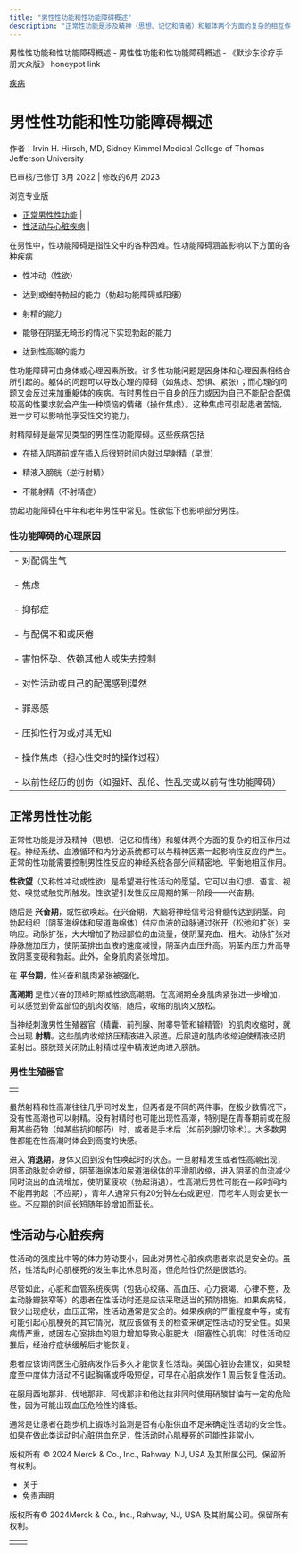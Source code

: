 ```yaml
---
title: "男性性功能和性功能障碍概述"
description: "正常性功能是涉及精神（思想、记忆和情绪）和躯体两个方面的复杂的相互作用过程。神经系统、血液循环和内分泌系统都可以与精神因素一起影响性反应的产生。正常的性功能需要控制男性性反应的神经系统各部分间精密地、平衡地相互作用。"
---
```


﻿男性性功能和性功能障碍概述 \- 男性性功能和性功能障碍概述 \- 《默沙东诊疗手册大众版》 honeypot link



[疾病](https://www.merckmanuals.com/home/resourcespages/healthyliving_rel2.3)

# 男性性功能和性功能障碍概述

作者：Irvin H. Hirsch, MD, Sidney Kimmel Medical College of Thomas Jefferson
University

已审核/已修订 3月 2022 \| 修改的6月 2023

浏览专业版

- [正常男性性功能](#正常男性性功能_v801139_zh) \|
- [性活动与心脏疾病](#性活动与心脏疾病_v43744881_zh) \|

在男性中，性功能障碍是指性交中的各种困难。性功能障碍涵盖影响以下方面的各种疾病

- 性冲动（性欲）

- 达到或维持勃起的能力（勃起功能障碍或阳痿）

- 射精的能力

- 能够在阴茎无畸形的情况下实现勃起的能力

- 达到性高潮的能力


性功能障碍可由身体或心理因素所致。许多性功能问题是因身体和心理因素相结合所引起的。躯体的问题可以导致心理的障碍（如焦虑、恐惧、紧张）；而心理的问题又会反过来加重躯体的疾病。有时男性由于自身的压力或因为自己不能配合配偶较高的性要求就会产生一种烦恼的情绪（操作焦虑）。这种焦虑可引起患者苦恼，进一步可以影响他享受性交的能力。

射精障碍是最常见类型的男性性功能障碍。这些疾病包括

- 在插入阴道前或在插入后很短时间内就过早射精（早泄）

- 精液入膀胱（逆行射精）

- 不能射精（不射精症）


勃起功能障碍在中年和老年男性中常见。性欲低下也影响部分男性。

### 性功能障碍的心理原因

|     |
| --- |
| - 对配偶生气<br>  <br>- 焦虑<br>  <br>- 抑郁症<br>  <br>- 与配偶不和或厌倦<br>  <br>- 害怕怀孕、依赖其他人或失去控制<br>  <br>- 对性活动或自己的配偶感到漠然<br>  <br>- 罪恶感<br>  <br>- 压抑性行为或对其无知<br>  <br>- 操作焦虑（担心性交时的操作过程）<br>  <br>- 以前性经历的创伤（如强奸、乱伦、性乱交或以前有性功能障碍） |

## 正常男性性功能

正常性功能是涉及精神（思想、记忆和情绪）和躯体两个方面的复杂的相互作用过程。神经系统、血液循环和内分泌系统都可以与精神因素一起影响性反应的产生。正常的性功能需要控制男性性反应的神经系统各部分间精密地、平衡地相互作用。

**性欲望**（又称性冲动或性欲）是希望进行性活动的愿望。它可以由幻想、语言、视觉、嗅觉或触觉所触发。性欲望引发性反应周期的第一阶段——兴奋期。

随后是 **兴奋期**，或性欲唤起。在兴奋期，大脑将神经信号沿脊髓传达到阴茎。向勃起组织（阴茎海绵体和尿道海绵体）供应血液的动脉通过张开（松弛和扩张）来响应。动脉扩张，大大增加了勃起部位的血流量，使阴茎充血、粗大。动脉扩张对静脉施加压力，使阴茎排出血液的速度减慢，阴茎内血压升高。阴茎内压力升高导致阴茎变硬和勃起。此外，全身肌肉紧张增加。

在 **平台期**，性兴奋和肌肉紧张被强化。

**高潮期** 是性兴奋的顶峰时期或性欲高潮期。在高潮期全身肌肉紧张进一步增加，可以感觉到骨盆部位的肌肉收缩，随后，收缩的肌肉又放松。

当神经刺激男性生殖器官（精囊、前列腺、附睾导管和输精管）的肌肉收缩时，就会出现 **射精**。这些肌肉收缩挤压精液进入尿道。后尿道的肌肉收缩迫使精液经阴茎射出。膀胱颈关闭防止射精过程中精液逆向进入膀胱。

### 男性生殖器官

|     |
| --- |
|  |

虽然射精和性高潮往往几乎同时发生，但两者是不同的两件事。在极少数情况下，没有性高潮也可以射精。没有射精时也可能出现性高潮，特别是在青春期前或在服用某些药物（如某些抗抑郁药）时，或者是手术后（如前列腺切除术）。大多数男性都能在性高潮时体会到高度的快感。

进入 **消退期**，身体又回到没有性唤起时的状态。一旦射精发生或者性高潮出现，阴茎动脉就会收缩，阴茎海绵体和尿道海绵体的平滑肌收缩，进入阴茎的血流减少同时流出的血流增加，使阴茎疲软（勃起消退）。性高潮后男性可能在一段时间内不能再勃起（不应期），青年人通常只有20分钟左右或更短，而老年人则会更长一些。不应期的时间长短随年龄增加而延长。

## 性活动与心脏疾病

性活动的强度比中等的体力劳动要小，因此对男性心脏疾病患者来说是安全的。虽然，性活动时心肌梗死的发生率比休息时高，但危险性仍然是很低的。

尽管如此，心脏和血管系统疾病（包括心绞痛、高血压、心力衰竭、心律不整，及主动脉瓣狭窄等）的患者在性活动时还是应该采取适当的预防措施。如果疾病轻，很少出现症状，血压正常，性活动通常是安全的。如果疾病的严重程度中等，或有可能引起心肌梗死的其它情况，就应该做有关的检查来确定性活动的安全性。如果病情严重，或因左心室排血的阻力增加导致心脏肥大（阻塞性心肌病）时性活动应推后，经治疗症状缓解后才能恢复。

患者应该询问医生心脏病发作后多久才能恢复性活动。美国心脏协会建议，如果轻度至中度体力活动不引起胸痛或呼吸短促，可早在心脏病发作 1 周后恢复性活动。

在服用西地那非、伐地那非、阿伐那非和他达拉非同时使用硝酸甘油有一定的危险性，因为可能出现血压危险性的降低。

通常是让患者在跑步机上锻炼时监测是否有心脏供血不足来确定性活动的安全性。如果在做此类运动时心脏供血充足，性活动时心肌梗死的可能性非常小。



版权所有 © 2024
Merck & Co., Inc., Rahway, NJ, USA 及其附属公司。保留所有权利。

- 关于
- 免责声明

版权所有© 2024Merck & Co., Inc., Rahway, NJ, USA 及其附属公司。保留所有权利。

|     |     |
| --- | --- |
|  |  |
